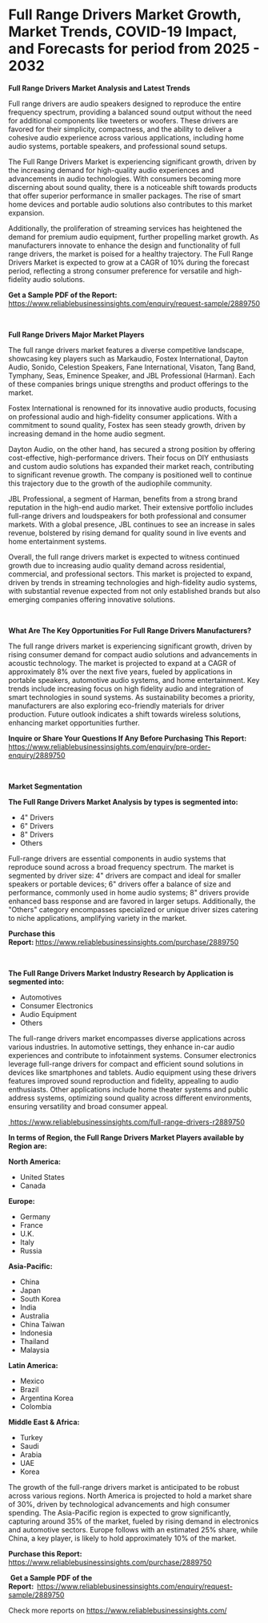 <p><h1>Full Range Drivers Market Growth, Market Trends, COVID-19 Impact, and Forecasts for period from 2025 - 2032</h1></p><p><strong>Full Range Drivers Market Analysis and Latest Trends</strong></p>
<p><p>Full range drivers are audio speakers designed to reproduce the entire frequency spectrum, providing a balanced sound output without the need for additional components like tweeters or woofers. These drivers are favored for their simplicity, compactness, and the ability to deliver a cohesive audio experience across various applications, including home audio systems, portable speakers, and professional sound setups.</p><p>The Full Range Drivers Market is experiencing significant growth, driven by the increasing demand for high-quality audio experiences and advancements in audio technologies. With consumers becoming more discerning about sound quality, there is a noticeable shift towards products that offer superior performance in smaller packages. The rise of smart home devices and portable audio solutions also contributes to this market expansion. </p><p>Additionally, the proliferation of streaming services has heightened the demand for premium audio equipment, further propelling market growth. As manufacturers innovate to enhance the design and functionality of full range drivers, the market is poised for a healthy trajectory. The Full Range Drivers Market is expected to grow at a CAGR of 10% during the forecast period, reflecting a strong consumer preference for versatile and high-fidelity audio solutions.</p></p>
<p><strong>Get a Sample PDF of the Report:&nbsp;</strong> <a href="https://www.reliablebusinessinsights.com/enquiry/request-sample/2889750?utm_campaign=3326&utm_medium=2&utm_source=Github&utm_content=ia&utm_term=14032025&utm_id=full-range-drivers">https://www.reliablebusinessinsights.com/enquiry/request-sample/2889750</a></p>
<p>&nbsp;</p>
<p><strong>Full Range Drivers Major Market Players</strong></p>
<p><p>The full range drivers market features a diverse competitive landscape, showcasing key players such as Markaudio, Fostex International, Dayton Audio, Sonido, Celestion Speakers, Fane International, Visaton, Tang Band, Tymphany, Seas, Eminence Speaker, and JBL Professional (Harman). Each of these companies brings unique strengths and product offerings to the market.</p><p>Fostex International is renowned for its innovative audio products, focusing on professional audio and high-fidelity consumer applications. With a commitment to sound quality, Fostex has seen steady growth, driven by increasing demand in the home audio segment.</p><p>Dayton Audio, on the other hand, has secured a strong position by offering cost-effective, high-performance drivers. Their focus on DIY enthusiasts and custom audio solutions has expanded their market reach, contributing to significant revenue growth. The company is positioned well to continue this trajectory due to the growth of the audiophile community.</p><p>JBL Professional, a segment of Harman, benefits from a strong brand reputation in the high-end audio market. Their extensive portfolio includes full-range drivers and loudspeakers for both professional and consumer markets. With a global presence, JBL continues to see an increase in sales revenue, bolstered by rising demand for quality sound in live events and home entertainment systems.</p><p>Overall, the full range drivers market is expected to witness continued growth due to increasing audio quality demand across residential, commercial, and professional sectors. This market is projected to expand, driven by trends in streaming technologies and high-fidelity audio systems, with substantial revenue expected from not only established brands but also emerging companies offering innovative solutions.</p></p>
<p>&nbsp;</p>
<p><strong>What Are The Key Opportunities For Full Range Drivers Manufacturers?</strong></p>
<p><p>The full range drivers market is experiencing significant growth, driven by rising consumer demand for compact audio solutions and advancements in acoustic technology. The market is projected to expand at a CAGR of approximately 8% over the next five years, fueled by applications in portable speakers, automotive audio systems, and home entertainment. Key trends include increasing focus on high fidelity audio and integration of smart technologies in sound systems. As sustainability becomes a priority, manufacturers are also exploring eco-friendly materials for driver production. Future outlook indicates a shift towards wireless solutions, enhancing market opportunities further.</p></p>
<p><strong>Inquire or Share Your Questions If Any Before Purchasing This Report:</strong> <a href="https://www.reliablebusinessinsights.com/enquiry/pre-order-enquiry/2889750?utm_campaign=3326&utm_medium=2&utm_source=Github&utm_content=ia&utm_term=14032025&utm_id=full-range-drivers">https://www.reliablebusinessinsights.com/enquiry/pre-order-enquiry/2889750</a></p>
<p>&nbsp;</p>
<p><strong>Market Segmentation</strong></p>
<p><strong>The Full Range Drivers Market Analysis by types is segmented into:</strong></p>
<p><ul><li>4" Drivers</li><li>6" Drivers</li><li>8" Drivers</li><li>Others</li></ul></p>
<p><p>Full-range drivers are essential components in audio systems that reproduce sound across a broad frequency spectrum. The market is segmented by driver size: 4" drivers are compact and ideal for smaller speakers or portable devices; 6" drivers offer a balance of size and performance, commonly used in home audio systems; 8" drivers provide enhanced bass response and are favored in larger setups. Additionally, the "Others" category encompasses specialized or unique driver sizes catering to niche applications, amplifying variety in the market.</p></p>
<p><strong>Purchase this Report:&nbsp;</strong><a href="https://www.reliablebusinessinsights.com/purchase/2889750?utm_campaign=3326&utm_medium=2&utm_source=Github&utm_content=ia&utm_term=14032025&utm_id=full-range-drivers">https://www.reliablebusinessinsights.com/purchase/2889750</a></p>
<p>&nbsp;</p>
<p><strong>The Full Range Drivers Market Industry Research by Application is segmented into:</strong></p>
<p><ul><li>Automotives</li><li>Consumer Electronics</li><li>Audio Equipment</li><li>Others</li></ul></p>
<p><p>The full-range drivers market encompasses diverse applications across various industries. In automotive settings, they enhance in-car audio experiences and contribute to infotainment systems. Consumer electronics leverage full-range drivers for compact and efficient sound solutions in devices like smartphones and tablets. Audio equipment using these drivers features improved sound reproduction and fidelity, appealing to audio enthusiasts. Other applications include home theater systems and public address systems, optimizing sound quality across different environments, ensuring versatility and broad consumer appeal.</p></p>
<p><a href="https://www.reliablebusinessinsights.com/full-range-drivers-r2889750?utm_campaign=3326&utm_medium=2&utm_source=Github&utm_content=ia&utm_term=14032025&utm_id=full-range-drivers">&nbsp;https://www.reliablebusinessinsights.com/full-range-drivers-r2889750</a></p>
<p><strong>In terms of Region, the Full Range Drivers Market Players available by Region are:</strong></p>
<p>
    <p> <strong> North America: </strong>
        <ul>
            <li>United States</li>
            <li>Canada</li>
        </ul>
        </p> 
    <p> <strong> Europe: </strong>
        <ul>
            <li>Germany</li>
            <li>France</li>
            <li>U.K.</li>
            <li>Italy</li>
            <li>Russia</li>
        </ul>
        </p> 
    <p> <strong> Asia-Pacific: </strong>
        <ul>
            <li>China</li>
            <li>Japan</li>
            <li>South Korea</li>
            <li>India</li>
            <li>Australia</li>
            <li>China Taiwan</li>
            <li>Indonesia</li>
            <li>Thailand</li>
            <li>Malaysia</li>
        </ul>
        </p> 
    <p> <strong> Latin America: </strong>
        <ul>
            <li>Mexico</li>
            <li>Brazil</li>
            <li>Argentina Korea</li>
            <li>Colombia</li>
        </ul>
        </p> 
    <p> <strong> Middle East & Africa: </strong>
        <ul>
            <li>Turkey</li>
            <li>Saudi</li>
            <li>Arabia</li>
            <li>UAE</li>
            <li>Korea</li>
        </ul>
    </p>
    </p>
<p><p>The growth of the full-range drivers market is anticipated to be robust across various regions. North America is projected to hold a market share of 30%, driven by technological advancements and high consumer spending. The Asia-Pacific region is expected to grow significantly, capturing around 35% of the market, fueled by rising demand in electronics and automotive sectors. Europe follows with an estimated 25% share, while China, a key player, is likely to hold approximately 10% of the market.</p></p>
<p><strong>Purchase this Report: </strong><a href="https://www.reliablebusinessinsights.com/purchase/2889750?utm_campaign=3326&utm_medium=2&utm_source=Github&utm_content=ia&utm_term=14032025&utm_id=full-range-drivers">https://www.reliablebusinessinsights.com/purchase/2889750</a></p>
<p>&nbsp;<strong>Get a Sample PDF of the Report:&nbsp;&nbsp;</strong><a href="https://www.reliablebusinessinsights.com/enquiry/request-sample/2889750?utm_campaign=3326&utm_medium=2&utm_source=Github&utm_content=ia&utm_term=14032025&utm_id=full-range-drivers">https://www.reliablebusinessinsights.com/enquiry/request-sample/2889750</a></p>
<p><strong></strong></p>
<p>Check more reports on <a href="https://www.reliablebusinessinsights.com/?utm_campaign=3326&utm_medium=2&utm_source=Github&utm_content=ia&utm_term=14032025&utm_id=full-range-drivers">https://www.reliablebusinessinsights.com/</a></p>